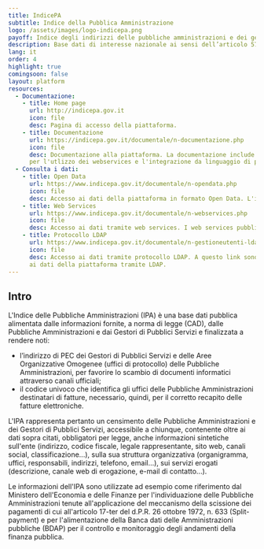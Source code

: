 ```yaml
---
title: IndicePA
subtitle: Indice della Pubblica Amministrazione
logo: /assets/images/logo-indicepa.png
payoff: Indice degli indirizzi delle pubbliche amministrazioni e dei gestori di pubblici servizi
description: Base dati di interesse nazionale ai sensi dell’articolo 57-bis comma 1 del Codice dell'Amministrazione Digitale.
lang: it
order: 4
highlight: true
comingsoon: false
layout: platform
resources:
  - Documentazione:
    - title: Home page
      url: http://indicepa.gov.it
      icon: file
      desc: Pagina di accesso della piattaforma.
    - title: Documentazione
      url: https://indicepa.gov.it/documentale/n-documentazione.php
      icon: file
      desc: Documentazione alla piattaforma. La documentazione include sia documenti utente che documentazione più tecnica
      per l'utlizzo dei webservices e l'integrazione da linguaggio di programmazione con la piattaforma.
  - Consulta i dati:
    - title: Open Data
      url: https://www.indicepa.gov.it/documentale/n-opendata.php
      icon: file
      desc: Accesso ai dati della piattaforma in formato Open Data. L'iPA aderisce alla filosofia dell'open data e avvia un percorso basato sull'accesso ai dati pubblici senza restrizioni. I dati sono organizzati in formati elettronici standard e aperti, accessibili qui.
    - title: Web Services
      url: https://www.indicepa.gov.it/documentale/n-webservices.php
      icon: file
      desc: Accesso ai dati tramite web services. I web services pubblicati su iPA ti consentono di fruire in modalità applicativa di alcuni contenuti presenti sul sito. A questo link è possibile trovare la documentazione e le procedure per accedere ai servizi web della piattaforma.
    - title: Protocollo LDAP
      url: https://www.indicepa.gov.it/documentale/n-gestioneutenti-ldap.php
      icon: file
      desc: Accesso ai dati tramite protocollo LDAP. A questo link sono disponibili le guide e i processi per ottenere l'accesso
      ai dati della piattaforma tramite LDAP.
---
```


## Intro
L'Indice delle Pubbliche Amministrazioni (IPA) è una base dati pubblica alimentata dalle informazioni fornite,
a norma di legge (CAD), dalle Pubbliche Amministrazioni e dai Gestori di Pubblici Servizi e finalizzata a rendere noti:
* l’indirizzo di PEC dei Gestori di Pubblici Servizi e delle Aree Organizzative Omogenee (uffici di protocollo)
  delle Pubbliche Amministrazioni, per favorire lo scambio di documenti informatici attraverso canali ufficiali;
* il codice univoco che identifica gli uffici delle Pubbliche Amministrazioni destinatari di fatture, necessario, quindi, 
  per il corretto recapito delle fatture elettroniche.

L'IPA rappresenta pertanto un censimento delle Pubbliche Amministrazioni e dei Gestori di Pubblici Servizi, accessibile a
chiunque, contenente oltre ai dati sopra citati, obbligatori per legge, anche informazioni sintetiche sull'ente
(indirizzo, codice fiscale, legale rappresentante, sito web, canali social, classificazione...), sulla sua struttura
organizzativa (organigramma, uffici, responsabili, indirizzi, telefono, email...), sui servizi erogati (descrizione,
canale web di erogazione, e-mail di contatto...).

Le informazioni dell'IPA sono utilizzate ad esempio come riferimento dal Ministero dell'Economia e delle Finanze per
l'individuazione delle Pubbliche Amministrazioni tenute all'applicazione del meccanismo della scissione dei pagamenti
di cui all'articolo 17-ter del d.P.R. 26 ottobre 1972, n. 633 (Split-payment) e per l'alimentazione della Banca dati
delle Amministrazioni pubbliche (BDAP) per il controllo e monitoraggio degli andamenti della finanza pubblica.
